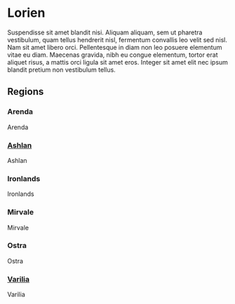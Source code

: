 # Lorien

Suspendisse sit amet blandit nisi. Aliquam aliquam, sem ut pharetra vestibulum, quam tellus hendrerit nisl, fermentum convallis leo velit sed nisl. Nam sit amet libero orci. Pellentesque in diam non leo posuere elementum vitae eu diam. Maecenas gravida, nibh eu congue elementum, tortor erat aliquet risus, a mattis orci ligula sit amet eros. Integer sit amet elit nec ipsum blandit pretium non vestibulum tellus.

## Regions

### Arenda

<div class="script">Arenda</div>

### [Ashlan](ashlan/)

<div class="script">Ashlan</div>

### Ironlands

<div class="script">Ironlands</div>

### Mirvale

<div class="script">Mirvale</div>

### Ostra

<div class="script">Ostra</div>

### [Varilia](varilia/)

<div class="script">Varilia</div>